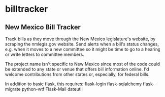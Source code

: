 # billtracker

## New Mexico Bill Tracker

Track bills as they move through the New Mexico legislature's website,
by scraping the nmlegis.gov website. Send alerts when a bill's status
changes, e.g. when it moves to a new committee so it might be time
to go to a hearing or write letters to committee members.

The project name isn't specific to New Mexico since most of the code
could be extended to any state or venue that offers bill information
online. I'd welcome contributions from other states or, especially,
for federal bills.

In addition to basic flask, this requires:
flask-login flask-sqlalchemy flask-migrate python-wtf Flask-Mail dateutil
